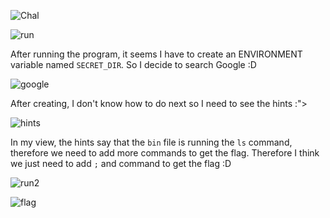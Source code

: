 ![Chal](https://github.com/OceanTran999/picoCTF_writeup/assets/100577019/5f9bdd05-6379-4be7-89f4-abf630d6ed23)


![run](https://github.com/OceanTran999/picoCTF_writeup/assets/100577019/f31b6731-802d-4396-994c-cc0aad21e7fe)


After running the program, it seems I have to create an ENVIRONMENT variable named `SECRET_DIR`. So I decide to search Google :D

![google](https://github.com/OceanTran999/picoCTF_writeup/assets/100577019/d7e8d48e-679a-4aa4-a1c6-cc29f75b7727)


After creating, I don't know how to do next so I need to see the hints :">

![hints](https://github.com/OceanTran999/picoCTF_writeup/assets/100577019/4e268f17-8171-4671-b8bb-b346158653a9)


In my view, the hints say that the `bin` file is running the `ls` command, therefore we need to add more commands to get the flag. Therefore I think we just need to add `;` and command to get the flag :D

![run2](https://github.com/OceanTran999/picoCTF_writeup/assets/100577019/62503783-9cd3-46ba-951f-2f2446fbeaf7)


![flag](https://github.com/OceanTran999/picoCTF_writeup/assets/100577019/b8157340-7323-4457-9237-b94cd49c158f)
